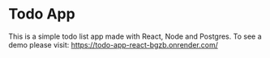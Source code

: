 # Todo App

This is a simple todo list app made with React, Node and Postgres. To see a demo please visit: https://todo-app-react-bgzb.onrender.com/
